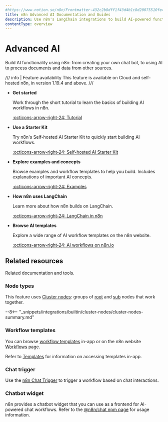 ```yaml
---
#https://www.notion.so/n8n/Frontmatter-432c2b8dff1f43d4b1c8d20075510fe4
title: n8n Advanced AI Documentation and Guides
description: Use n8n's LangChain integrations to build AI-powered functionality within your workflows. Connect your LangChain functionality to other data sources and services.
contentType: overview
---
```


# Advanced AI

Build AI functionality using n8n: from creating your own chat bot, to using AI to process documents and data from other sources.

/// info | Feature availability
This feature is available on Cloud and self-hosted n8n, in version 1.19.4 and above.
///

<div class="grid cards" markdown>

-   __Get started__

    Work through the short tutorial to learn the basics of building AI workflows in n8n.

    [:octicons-arrow-right-24: Tutorial](/advanced-ai/intro-tutorial.md)

-   __Use a Starter Kit__

    Try n8n's Self-hosted AI Starter Kit to quickly start building AI workflows.

    [:octicons-arrow-right-24: Self-hosted AI Starter Kit](/hosting/starter-kits/ai-starter-kit.md)

-   __Explore examples and concepts__

	Browse examples and workflow templates to help you build. Includes explanations of important AI concepts.

    [:octicons-arrow-right-24: Examples](/advanced-ai/examples/introduction.md)

-   __How n8n uses LangChain__

    Learn more about how n8n builds on LangChain.

    [:octicons-arrow-right-24: LangChain in n8n](/advanced-ai/langchain/overview.md)

-   __Browse AI templates__

    Explore a wide range of AI workflow templates on the n8n website.

    [:octicons-arrow-right-24: AI workflows on n8n.io](https://n8n.io/workflows/?categories=25)

</div>

## Related resources

Related documentation and tools.

### Node types

This feature uses [Cluster nodes](/integrations/builtin/cluster-nodes/root-nodes/index.md): groups of [root](/integrations/builtin/cluster-nodes/root-nodes/index.md) and [sub](/integrations/builtin/cluster-nodes/sub-nodes/index.md) nodes that work together.

--8<-- "_snippets/integrations/builtin/cluster-nodes/cluster-nodes-summary.md"

### Workflow templates

You can browse [workflow templates](/glossary.md#template-n8n) in-app or on the n8n website [Workflows](https://n8n.io/workflows/?categories=25,26) page.

Refer to [Templates](/workflows/templates.md) for information on accessing templates in-app.

### Chat trigger

Use the [n8n Chat Trigger](/integrations/builtin/core-nodes/n8n-nodes-langchain.chattrigger/index.md) to trigger a workflow based on chat interactions.

### Chatbot widget

n8n provides a chatbot widget that you can use as a frontend for AI-powered chat workflows. Refer to the [@n8n/chat npm page](https://www.npmjs.com/package/@n8n/chat) for usage information.
